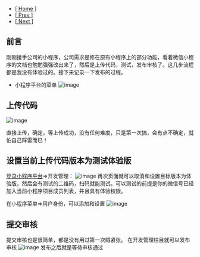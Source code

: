 - [ [ Home ] ](https://issaxite.github.io)
- [ [ Prev ] ](https://github.com/issaxite/issaxite.github.io/issues/36)
- [ [ Next ] ](https://github.com/issaxite/issaxite.github.io/issues/38)

## 前言
刚刚接手公司的小程序，公司需求是修在原有小程序上的部分功能，看着微信小程序的文档也勉勉强强改出来了，然后是上传代码，测试，发布审核了。这几步流程都是我没有体验过的。接下来记录一下发布的过程。
- 小程序平台的菜单
![image](https://user-images.githubusercontent.com/25907273/32595418-867f5308-c4f5-11e7-80b8-94f29d8f0085.png)

## 上传代码
![image](https://user-images.githubusercontent.com/25907273/32595106-250694b6-c4f4-11e7-8391-5e8c0edf68bf.png)

直接上传，确定，等上传成功，没有任何难度，只是第一次搞，会有点不确定，就怕自己踩雷而已！

## 设置当前上传代码版本为测试体验版
[登录小程序平台](https://mp.weixin.qq.com)=>开发管理：
![image](https://user-images.githubusercontent.com/25907273/32595203-94eaeb1a-c4f4-11e7-942b-0cca1ef0f464.png)
再次页面就可以取消和设置目标版本为体验版，然后会有测试的二维码，扫码就能测试。可以测试的前提是你的微信号已经加入当前小程序项目成员列表，并且具有体验权限。

在小程序菜单=>用户身份，可以添加和设置
![image](https://user-images.githubusercontent.com/25907273/32596720-d50d5afc-c4f9-11e7-8a1f-a2da14af4b3d.png)



## 提交审核
提交审核也是很简单，都是没有用过第一次贼紧张。
在开发管理栏目就可以发布审核
![image](https://user-images.githubusercontent.com/25907273/32596624-90c5cc30-c4f9-11e7-84fd-633be5407d75.png)
发布之后就是等待审核通过
